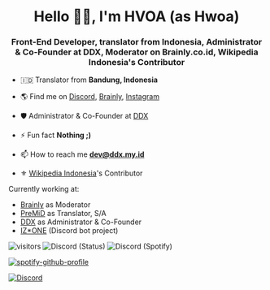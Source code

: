 <h1 align="center">Hello 👋🏻, I'm HVOA (as Hwoa)</h1>
<h3 align="center">Front-End Developer, translator from Indonesia, Administrator & Co-Founder at DDX, Moderator on Brainly.co.id,  Wikipedia Indonesia's Contributor</h3>



- 🇮🇩 Translator from **Bandung, Indonesia**

- 🌎 Find me on [Discord](https://discord.com/users/744822067740016640), [Brainly](https://brainly.co.id/profil/Lyden-14881941), [Instagram](https://instagram.com/lydenzx)

- 🛡️ Administrator & Co-Founder at [DDX](https://ddx.my.id)

- ⚡ Fun fact **Nothing ;)**

- 📫 How to reach me **dev@ddx.my.id**

- ⚜ [Wikipedia Indonesia](https://id.wikipedia.org)'s Contributor

Currently working at:

-  [Brainly](https://brainly.co.id/) as Moderator
-  [PreMiD](https://premid.app/contributors) as Translator, S/A
-  [DDX](https://ddx.my.id) as Administrator & Co-Founder
-  [IZ*ONE](https://discord.com/oauth2/authorize?client_id=744876991148326952&permissions=8&scope=bot) (Discord bot project)


![visitors](https://visitor-badge.laobi.icu/badge?page_id=HVOA) ![Discord (Status)](https://img.shields.io/endpoint?url=https://dev.discordprofiles.me/api/badge/status/744822067740016640?simple=true&logo=discord&logoColor=white&color=7289da) ![Discord (Spotify)](https://img.shields.io/endpoint?label=Listening%20To&url=https://dev.discordprofiles.me/api/badge/spotify/744822067740016640&color=43B581) 

[![spotify-github-profile](https://spotify-github-profile.vercel.app/api/view?uid=njkuct5871gbgdk36pcpddl1j&cover_image=true&theme=natemoo-re)](https://spotify-github-profile.vercel.app/api/view?uid=njkuct5871gbgdk36pcpddl1j&redirect=true)

[![Discord](https://discord.c99.nl/widget/theme-2/744822067740016640.png)](https://discord.com/users/744822067740016640)
